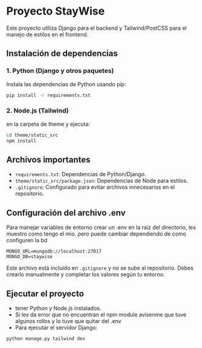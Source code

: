 # Proyecto StayWise

Este proyecto utiliza Django para el backend y Tailwind/PostCSS para el manejo de estilos en el frontend.

## Instalación de dependencias

### 1. Python (Django y otros paquetes)

Instala las dependencias de Python usando pip:

```bash
pip install -r requirements.txt
```

### 2. Node.js (Tailwind)

en la carpeta de theme y ejecuta:

```bash
cd theme/static_src
npm install
```

## Archivos importantes

- `requirements.txt`: Dependencias de Python/Django.
- `theme/static_src/package.json`: Dependencias de Node para estilos.
- `.gitignore`: Configurado para evitar archivos innecesarios en el repositorio.

## Configuración del archivo .env

Para manejar variables de entorno crear un .env en la raiz del directorio, les muestro como tengo el mio. 
pero puede cambiar dependiendo de como configuren la bd

```
MONGO_URL=mongodb://localhost:27017
MONGO_DB=staywise
```

Este archivo está incluido en `.gitignore` y no se sube al repositorio. Debes crearlo manualmente y completar los valores según tu entorno.

## Ejecutar el proyecto

- tener Python y Node.js instalados.
- Si les da error que no encuentran el npm module avisenme que tuve algunos rollos y lo tuve que quitar del .env
- Para ejecutar el servidor Django:

```bash
python manage.py tailwind dev
```
